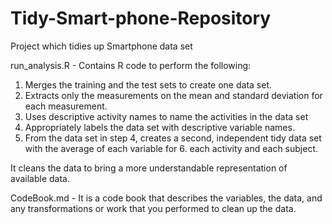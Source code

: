 # Tidy-Smart-phone-Repository
Project which tidies up Smartphone data set

run_analysis.R - Contains R code to perform the following:

1. Merges the training and the test sets to create one data set.
2. Extracts only the measurements on the mean and standard deviation for each measurement.
3. Uses descriptive activity names to name the activities in the data set
4. Appropriately labels the data set with descriptive variable names.
5. From the data set in step 4, creates a second, independent tidy data set with the average of each variable for 6. each activity and each subject.

It cleans the data to bring a more understandable representation of available data.

CodeBook.md - It is a code book that describes the variables, the data, and any transformations or work that you performed to clean up the data.
